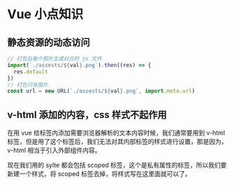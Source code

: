 # Vue 小点知识

## 静态资源的动态访问

```js
// 打包后每个图片生成对应的 js 文件
import(`./assests/${val}.png`).then((res) => {
  res.default
})
// 打包只有图片
const url = new URL(`./assests/${val}.png`, import.meta.url)
```

## v-html 添加的内容，css 样式不起作用

在用 vue 给标签内添加需要浏览器解析的文本内容时候，我们通常要用到 v-html 标签，但是用了这个标签后，我们无法对其内部标签的样式进行设置，那是因为，v-html 相当于引入外部组件内容。

现在我们用的 sylte 都会包括 scoped 标签，这个是私有属性的标签，所以我们要新建一个样式，将 scoped 标签去掉，将样式写在这里面就可以了。
